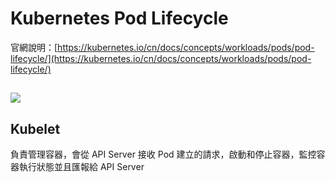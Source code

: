 # Kubernetes Pod Lifecycle

官網說明：[https://kubernetes.io/cn/docs/concepts/workloads/pods/pod-lifecycle/](https://kubernetes.io/cn/docs/concepts/workloads/pods/pod-lifecycle/)

## ![](https://cdn-images-1.medium.com/max/1500/1*WDJmiyarVfcsDp6X1-lLFQ.png)

## Kubelet

負責管理容器，會從 API Server 接收 Pod 建立的請求，啟動和停止容器，監控容器執行狀態並且匯報給 API Server

